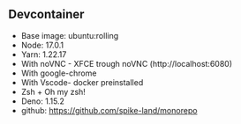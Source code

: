 ## Devcontainer

- Base image: ubuntu:rolling
- Node: 17.0.1
- Yarn: 1.22.17
- With noVNC - XFCE trough noVNC (http://localhost:6080)
- With google-chrome
- With Vscode- docker preinstalled
- Zsh + Oh my zsh!
- Deno: 1.15.2
- github: https://github.com/spike-land/monorepo
